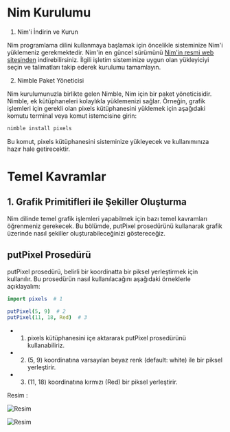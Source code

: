 # Nim Kurulumu

1. Nim'i İndirin ve Kurun

Nim programlama dilini kullanmaya başlamak için öncelikle sisteminize Nim'i yüklemeniz gerekmektedir. 
Nim'in en güncel sürümünü [Nim'in resmi web sitesinden](https://nim-lang.org/) indirebilirsiniz. 
İlgili işletim sisteminize uygun olan yükleyiciyi seçin ve talimatları takip ederek kurulumu tamamlayın.

2. Nimble Paket Yöneticisi

Nim kurulumunuzla birlikte gelen Nimble, Nim için bir paket yöneticisidir. 
Nimble, ek kütüphaneleri kolaylıkla yüklemenizi sağlar. 
Örneğin, grafik işlemleri için gerekli olan pixels kütüphanesini yüklemek için aşağıdaki komutu terminal veya komut istemcisine girin:

```bash
nimble install pixels
```

Bu komut, pixels kütüphanesini sisteminize yükleyecek ve kullanımınıza hazır hale getirecektir.

# Temel Kavramlar

## 1. Grafik Primitifleri ile Şekiller Oluşturma

Nim dilinde temel grafik işlemleri yapabilmek için bazı temel kavramları öğrenmeniz gerekecek. 
Bu bölümde, putPixel prosedürünü kullanarak grafik üzerinde nasıl şekiller oluşturabileceğinizi göstereceğiz.

## putPixel Prosedürü

putPixel prosedürü, belirli bir koordinatta bir piksel yerleştirmek için kullanılır. 
Bu prosedürün nasıl kullanılacağını aşağıdaki örneklerle açıklayalım:

```nim
import pixels  # 1

putPixel(5, 9)  # 2
putPixel(11, 18, Red)  # 3
```

- 1. pixels kütüphanesini içe aktararak putPixel prosedürünü kullanabiliriz.
- 2. (5, 9) koordinatına varsayılan beyaz renk (default: white) ile bir piksel yerleştirir.
- 3. (11, 18) koordinatına kırmızı (Red) bir piksel yerleştirir.

Resim : 

![Resim](https://i.ibb.co/2NLkYx6/Nim-Project-1.png)

![Resim](https://i.ibb.co/x3HKV3b/resim-2024-09-26-141518398.png)
